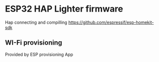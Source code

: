 # ESP32 HAP Lighter firmware

Hap connecting and compilling
https://github.com/espressif/esp-homekit-sdk

## WI-Fi provisioning

Provided by ESP provisioning App